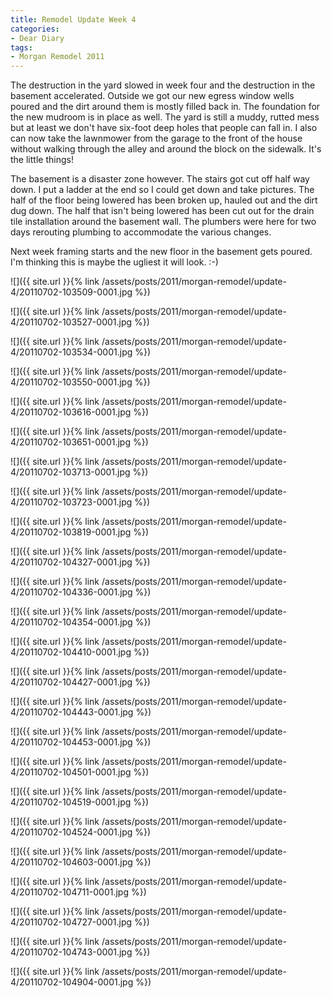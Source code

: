 ```yaml
---
title: Remodel Update Week 4
categories:
- Dear Diary
tags:
- Morgan Remodel 2011
---
```


The destruction in the yard slowed in week four and the destruction in the basement accelerated. Outside we got our new egress window wells poured and the dirt around them is mostly filled back in. The foundation for the new mudroom is in place as well. The yard is still a muddy, rutted mess but at least we don't have six-foot deep holes that people can fall in. I also can now take the lawnmower from the garage to the front of the house without walking through the alley and around the block on the sidewalk. It's the little things!

The basement is a disaster zone however. The stairs got cut off half way down. I put a ladder at the end so I could get down and take pictures. The half of the floor being lowered has been broken up, hauled out and the dirt dug down. The half that isn't being lowered has been cut out for the drain tile installation around the basement wall. The plumbers were here for two days rerouting plumbing to accommodate the various changes.

Next week framing starts and the new floor in the basement gets poured. I'm thinking this is maybe the ugliest it will look. :-)

![]({{ site.url }}{% link /assets/posts/2011/morgan-remodel/update-4/20110702-103509-0001.jpg %})

![]({{ site.url }}{% link /assets/posts/2011/morgan-remodel/update-4/20110702-103527-0001.jpg %})

![]({{ site.url }}{% link /assets/posts/2011/morgan-remodel/update-4/20110702-103534-0001.jpg %})

![]({{ site.url }}{% link /assets/posts/2011/morgan-remodel/update-4/20110702-103550-0001.jpg %})

![]({{ site.url }}{% link /assets/posts/2011/morgan-remodel/update-4/20110702-103616-0001.jpg %})

![]({{ site.url }}{% link /assets/posts/2011/morgan-remodel/update-4/20110702-103651-0001.jpg %})

![]({{ site.url }}{% link /assets/posts/2011/morgan-remodel/update-4/20110702-103713-0001.jpg %})

![]({{ site.url }}{% link /assets/posts/2011/morgan-remodel/update-4/20110702-103723-0001.jpg %})

![]({{ site.url }}{% link /assets/posts/2011/morgan-remodel/update-4/20110702-103819-0001.jpg %})

![]({{ site.url }}{% link /assets/posts/2011/morgan-remodel/update-4/20110702-104327-0001.jpg %})

![]({{ site.url }}{% link /assets/posts/2011/morgan-remodel/update-4/20110702-104336-0001.jpg %})

![]({{ site.url }}{% link /assets/posts/2011/morgan-remodel/update-4/20110702-104354-0001.jpg %})

![]({{ site.url }}{% link /assets/posts/2011/morgan-remodel/update-4/20110702-104410-0001.jpg %})

![]({{ site.url }}{% link /assets/posts/2011/morgan-remodel/update-4/20110702-104427-0001.jpg %})

![]({{ site.url }}{% link /assets/posts/2011/morgan-remodel/update-4/20110702-104443-0001.jpg %})

![]({{ site.url }}{% link /assets/posts/2011/morgan-remodel/update-4/20110702-104453-0001.jpg %})

![]({{ site.url }}{% link /assets/posts/2011/morgan-remodel/update-4/20110702-104501-0001.jpg %})

![]({{ site.url }}{% link /assets/posts/2011/morgan-remodel/update-4/20110702-104519-0001.jpg %})

![]({{ site.url }}{% link /assets/posts/2011/morgan-remodel/update-4/20110702-104524-0001.jpg %})

![]({{ site.url }}{% link /assets/posts/2011/morgan-remodel/update-4/20110702-104603-0001.jpg %})

![]({{ site.url }}{% link /assets/posts/2011/morgan-remodel/update-4/20110702-104711-0001.jpg %})

![]({{ site.url }}{% link /assets/posts/2011/morgan-remodel/update-4/20110702-104727-0001.jpg %})

![]({{ site.url }}{% link /assets/posts/2011/morgan-remodel/update-4/20110702-104743-0001.jpg %})

![]({{ site.url }}{% link /assets/posts/2011/morgan-remodel/update-4/20110702-104904-0001.jpg %})

